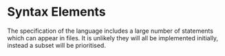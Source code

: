 # Syntax Elements
The specification of the language includes a large number of statements which can appear in files.
It is unlikely they will all be implemented initially, instead a subset will be prioritised.
